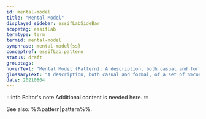 ```yaml
---
id: mental-model
title: "Mental Model"
displayed_sidebar: essifLabSideBar
scopetag: essifLab
termtype: term
termid: mental-model
symphrase: mental-model{ss}
conceptref: essifLab:pattern
status: draft
grouptags:
hoverText: "Mental Model (Pattern): A description, both casual and formal, of a set of Concepts (ideas), relations between them, and constraints, that together form a coherent and consistent 'viewpoint', or 'way of thinking' about a certain topic."
glossaryText: "A description, both casual and formal, of a set of %%concepts^concept%% (ideas), relations between them, and constraints, that together form a coherent and consistent 'viewpoint', or 'way of thinking' about a certain topic."
date: 20210804
---
```


:::info Editor's note
Additional content is needed here.
:::

See also: %%pattern|pattern%%.